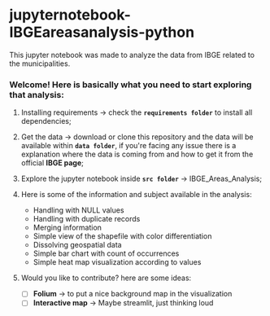 # jupyternotebook-IBGEareasanalysis-python
This jupyter notebook was made to analyze the data from IBGE related to the municipalities.

### Welcome! Here is basically what you need to start exploring that analysis:

1. Installing requirements -> check the **``requirements folder``** to install all dependencies;

2. Get the data -> download or clone this repository and the data will be available within **``data folder``**, if you're facing any issue there is a explanation where the data is coming from and how to get it from the official **IBGE page**;

3. Explore the jupyter notebook inside **``src folder``** -> IBGE_Areas_Analysis;

4. Here is some of the information and subject available in the analysis:
    * Handling with NULL values
    * Handling with duplicate records
    * Merging information
    * Simple view of the shapefile with color differentiation
    * Dissolving geospatial data
    * Simple bar chart with count of occurrences
    * Simple heat map visualization according to values

5. Would you like to contribute? here are some ideas:
    - [ ] **Folium** -> to put a nice background map in the visualization
    - [ ] **Interactive map** -> Maybe streamlit, just thinking loud
